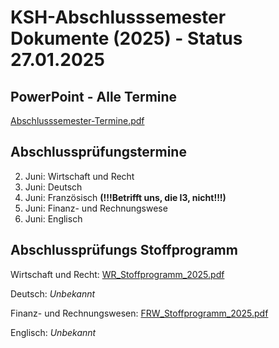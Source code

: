 # KSH-Abschlusssemester Dokumente (2025) - Status 27.01.2025
## PowerPoint - Alle Termine
[Abschlusssemester-Termine.pdf](https://github.com/x47base/ksh-ims-2025-abschlusssemester-dokumente/blob/main/Abschlusssemester-Termine.pdf)

## Abschlussprüfungstermine
2. Juni: Wirtschaft und Recht
3. Juni: Deutsch
4. Juni: Französisch **(!!!Betrifft uns, die I3, nicht!!!)**
5. Juni: Finanz- und Rechnungswese
6. Juni: Englisch

## Abschlussprüfungs Stoffprogramm
Wirtschaft und Recht: [WR_Stoffprogramm_2025.pdf](https://github.com/x47base/ksh-ims-2025-abschlusssemester-dokumente/blob/main/WR_Stoffprogramm_2025.pdf)

Deutsch: *Unbekannt*

Finanz- und Rechnungswesen: [FRW_Stoffprogramm_2025.pdf](https://github.com/x47base/ksh-ims-2025-abschlusssemester-dokumente/blob/main/FRW_Stoffprogramm_2025.pdf)

Englisch: *Unbekannt*

